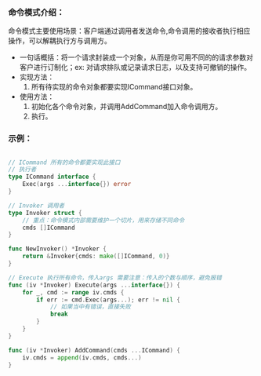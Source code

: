 ### 命令模式介绍：
命令模式主要使用场景：客户端通过调用者发送命令,命令调用的接收者执行相应操作，可以解耦执行方与调用方。

- 一句话概括：将一个请求封装成一个对象，从而是你可用不同的的请求参数对客户进行订制化；ex: 对请求排队或记录请求日志，以及支持可撤销的操作。
- 实现方法：
    1. 所有待实现的命令对象都要实现ICommand接口对象。
- 使用方法：
    1. 初始化各个命令对象，并调用AddCommand加入命令调用方。
    2. 执行。

### 示例：
```go

// ICommand 所有的命令都要实现此接口
// 执行者
type ICommand interface {
    Exec(args ...interface{}) error
}

// Invoker 调用者
type Invoker struct {
    // 重点：命令模式内部需要维护一个切片，用来存储不同命令
    cmds []ICommand
}

func NewInvoker() *Invoker {
    return &Invoker{cmds: make([]ICommand, 0)}
}

// Execute 执行所有命令，传入args 需要注意：传入的个数与顺序，避免报错
func (iv *Invoker) Execute(args ...interface{}) {
    for _, cmd := range iv.cmds {
        if err := cmd.Exec(args...); err != nil {
            // 如果当中有错误，直接失败
            break
        }
    }
}

func (iv *Invoker) AddCommand(cmds ...ICommand) {
    iv.cmds = append(iv.cmds, cmds...)
}

```
